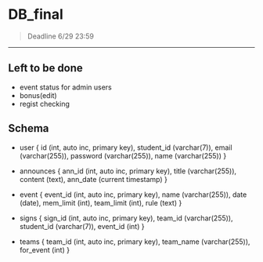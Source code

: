 # DB_final
> Deadline 6/29 23:59
---
## Left to be done
* event status for admin users
* bonus(edit)
* regist checking

## Schema
* user {
    id (int, auto inc, primary key),
    student_id (varchar(7)),
    email (varchar(255)),
    password (varchar(255)),
    name (varchar(255))
  }

* announces {
    ann_id (int, auto inc, primary key),
    title (varchar(255)),
    content (text),
    ann_date (current timestamp)
  }

* event {
    event_id (int, auto inc, primary key),
    name (varchar(255)),
    date (date),
    mem_limit (int),
    team_limit (int),
    rule (text)
  }
  
* signs {
    sign_id (int, auto inc, primary key),
    team_id (varchar(255)),
    student_id (varchar(7)),
    event_id (int)
  }

* teams {
    team_id (int, auto inc, primary key),
    team_name (varchar(255)),
    for_event (int)
  }